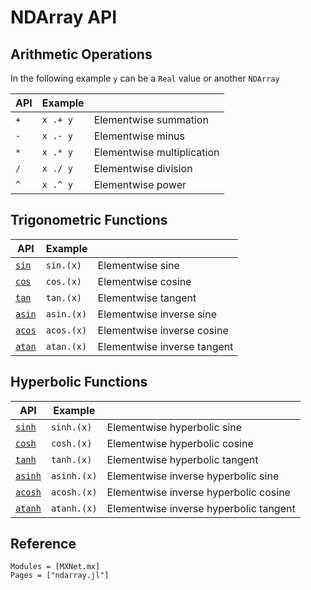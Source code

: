 # NDArray API

## Arithmetic Operations

In the following example `y` can be a `Real` value or another `NDArray`

| API | Example  |                            |
|-----|----------|----------------------------|
| `+` | `x .+ y` | Elementwise summation      |
| `-` | `x .- y` | Elementwise minus          |
| `*` | `x .* y` | Elementwise multiplication |
| `/` | `x ./ y` | Elementwise division       |
| `^` | `x .^ y` | Elementwise power          |


## Trigonometric Functions

| API            | Example    |                             |
|----------------|------------|-----------------------------|
| [`sin`](@ref)  | `sin.(x)`  | Elementwise sine            |
| [`cos`](@ref)  | `cos.(x)`  | Elementwise cosine          |
| [`tan`](@ref)  | `tan.(x)`  | Elementwise tangent         |
| [`asin`](@ref) | `asin.(x)` | Elementwise inverse sine    |
| [`acos`](@ref) | `acos.(x)` | Elementwise inverse cosine  |
| [`atan`](@ref) | `atan.(x)` | Elementwise inverse tangent |


## Hyperbolic Functions

| API             | Example     |                                        |
|-----------------|-------------|----------------------------------------|
| [`sinh`](@ref)  | `sinh.(x)`  | Elementwise hyperbolic sine            |
| [`cosh`](@ref)  | `cosh.(x)`  | Elementwise hyperbolic cosine          |
| [`tanh`](@ref)  | `tanh.(x)`  | Elementwise hyperbolic tangent         |
| [`asinh`](@ref) | `asinh.(x)` | Elementwise inverse hyperbolic sine    |
| [`acosh`](@ref) | `acosh.(x)` | Elementwise inverse hyperbolic cosine  |
| [`atanh`](@ref) | `atanh.(x)` | Elementwise inverse hyperbolic tangent |


## Reference

```@autodocs
Modules = [MXNet.mx]
Pages = ["ndarray.jl"]
```
